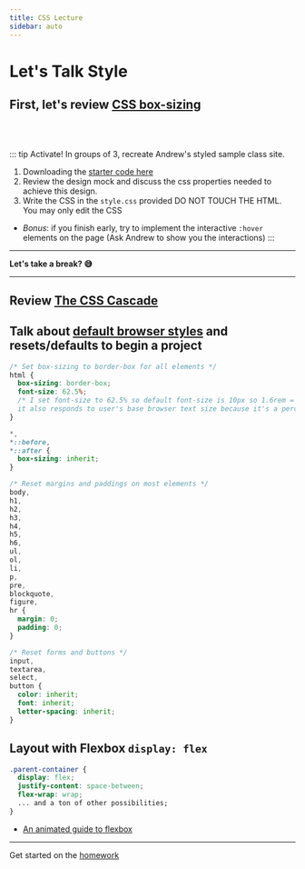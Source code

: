 ```yaml
---
title: CSS Lecture
sidebar: auto
---
```


# Let's Talk Style

## First, let's review [CSS box-sizing](https://css-tricks.com/box-sizing/)

<br><br>

::: tip Activate!
In groups of 3, recreate Andrew's styled sample class site.

1. Downloading the [starter code here](../../week-3-inclass-starter-lab.zip)
2. Review the design mock and discuss the css properties needed to achieve this design.
3. Write the CSS in the `style.css` provided
   DO NOT TOUCH THE HTML. You may only edit the CSS

- _Bonus_: if you finish early, try to implement the interactive `:hover` elements on the page (Ask Andrew to show you the interactions)
  :::

---

<b>Let's take a break? :sweat_smile:</b>

---

## Review [The CSS Cascade](https://wattenberger.com/blog/css-cascade)

## Talk about [default browser styles](https://browserdefaultstyles.com/) and resets/defaults to begin a project

```css
/* Set box-sizing to border-box for all elements */
html {
  box-sizing: border-box;
  font-size: 62.5%;
  /* I set font-size to 62.5% so default font-size is 10px so 1.6rem = 16px 
  it also responds to user's base browser text size because it's a percentage */
}

*,
*::before,
*::after {
  box-sizing: inherit;
}

/* Reset margins and paddings on most elements */
body,
h1,
h2,
h3,
h4,
h5,
h6,
ul,
ol,
li,
p,
pre,
blockquote,
figure,
hr {
  margin: 0;
  padding: 0;
}

/* Reset forms and buttons */
input,
textarea,
select,
button {
  color: inherit;
  font: inherit;
  letter-spacing: inherit;
}
```

## Layout with Flexbox `display: flex`

```css
.parent-container {
  display: flex;
  justify-content: space-between;
  flex-wrap: wrap;
  ... and a ton of other possibilities;
}
```

- [An animated guide to flexbox](https://www.freecodecamp.org/news/an-animated-guide-to-flexbox-d280cf6afc35/)

---

Get started on the [homework](../../agendas/week-3.html#homework-3)
